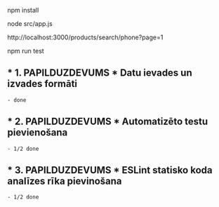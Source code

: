 npm install

node src/app.js

http://localhost:3000/products/search/phone?page=1

npm run test



## \* 1. PAPILDUZDEVUMS \* Datu ievades un izvades formāti 
    - done
## \* 2. PAPILDUZDEVUMS \* Automatizēto testu pievienošana
    - 1/2 done
## \* 3. PAPILDUZDEVUMS * ESLint statisko koda analīzes rīka pievinošana
    - 1/2 done
